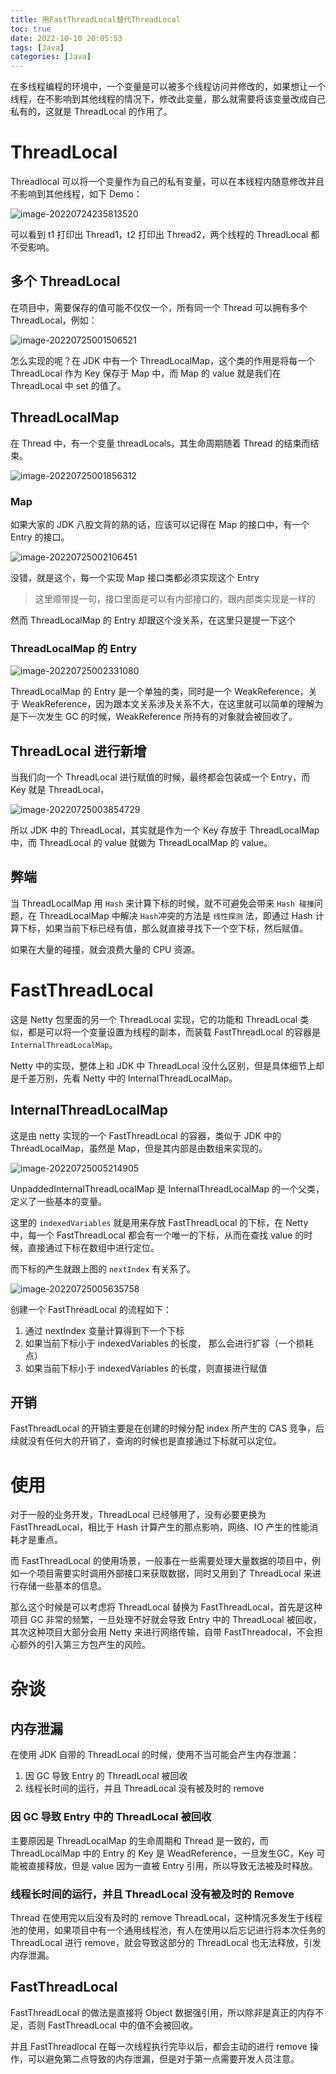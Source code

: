 ```yaml
---
title: 用FastThreadLocal替代ThreadLocal
toc: true
date: 2022-10-10 20:05:53
tags: [Java]
categories: [Java]
---
```


在多线程编程的环境中，一个变量是可以被多个线程访问并修改的，如果想让一个线程，在不影响到其他线程的情况下，修改此变量，那么就需要将该变量改成自己私有的，这就是 ThreadLocal 的作用了。

# ThreadLocal

Threadlocal 可以将一个变量作为自己的私有变量，可以在本线程内随意修改并且不影响到其他线程，如下 Demo：

![image-20220724235813520](https://szhtc-1252780558.cos.ap-shanghai.myqcloud.com/img/202207252334607.png)

可以看到 t1 打印出 Thread1，t2 打印出 Thread2，两个线程的 ThreadLocal 都不受影响。

## 多个 ThreadLocal

在项目中，需要保存的值可能不仅仅一个，所有同一个 Thread 可以拥有多个 ThreadLocal，例如：

![image-20220725001506521](https://szhtc-1252780558.cos.ap-shanghai.myqcloud.com/img/202207252334833.png)

怎么实现的呢？在 JDK 中有一个 ThreadLocalMap，这个类的作用是将每一个ThreadLocal 作为 Key 保存于 Map 中，而 Map 的 value 就是我们在 ThreadLocal 中 set 的值了。

## ThreadLocalMap

在 Thread 中，有一个变量 threadLocals，其生命周期随着 Thread 的结束而结束。

![image-20220725001856312](https://szhtc-1252780558.cos.ap-shanghai.myqcloud.com/img/202207252334472.png)

### Map

如果大家的 JDK 八股文背的熟的话，应该可以记得在 Map 的接口中，有一个 Entry 的接口。

![image-20220725002106451](https://szhtc-1252780558.cos.ap-shanghai.myqcloud.com/img/202207252334570.png)

没错，就是这个，每一个实现 Map 接口类都必须实现这个 Entry

> 这里顺带提一句，接口里面是可以有内部接口的，跟内部类实现是一样的

然而 ThreadLocalMap 的 Entry 却跟这个没关系，在这里只是提一下这个

### ThreadLocalMap 的 Entry

![image-20220725002331080](https://szhtc-1252780558.cos.ap-shanghai.myqcloud.com/img/202207252335088.png)

ThreadLocalMap 的 Entry 是一个单独的类，同时是一个 WeakReference，关于 WeakReference，因为跟本文关系涉及关系不大，在这里就可以简单的理解为是下一次发生 GC 的时候，WeakReference 所持有的对象就会被回收了。

## ThreadLocal 进行新增

当我们向一个 ThreadLocal 进行赋值的时候，最终都会包装成一个 Entry，而 Key 就是 ThreadLocal，

![image-20220725003854729](https://szhtc-1252780558.cos.ap-shanghai.myqcloud.com/img/202207252335169.png)

所以 JDK 中的 ThreadLocal，其实就是作为一个 Key 存放于 ThreadLocalMap 中，而 ThreadLocal 的 value 就做为 ThreadLocalMap 的 value。

## 弊端

当 ThreadLocalMap 用 `Hash` 来计算下标的时候，就不可避免会带来 `Hash 碰撞`问题，在 ThreadLocalMap 中解决 `Hash`冲突的方法是 `线性探测` 法，即通过 Hash 计算下标，如果当前下标已经有值，那么就直接寻找下一个空下标，然后赋值。

如果在大量的碰撞，就会浪费大量的 CPU 资源。

# FastThreadLocal

这是 Netty 包里面的另一个 ThreadLocal 实现，它的功能和 ThreadLocal 类似，都是可以将一个变量设置为线程的副本，而装载 FastThreadLocal 的容器是 `InternalThreadLocalMap`。

Netty 中的实现，整体上和 JDK 中 ThreadLocal 没什么区别，但是具体细节上却是千差万别，先看 Netty 中的 InternalThreadLocalMap。

## InternalThreadLocalMap

这是由 netty 实现的一个 FastThreadLocal 的容器，类似于 JDK 中的 ThreadLocalMap，虽然是 Map，但是其内部是由数组来实现的。

![image-20220725005214905](https://szhtc-1252780558.cos.ap-shanghai.myqcloud.com/img/202207252335491.png)

UnpaddedInternalThreadLocalMap 是 InternalThreadLocalMap 的一个父类，定义了一些基本的变量。

这里的 `indexedVariables` 就是用来存放 FastThreadLocal 的下标，在 Netty 中，每一个 FastThreadLocal 都会有一个唯一的下标，从而在查找 value 的时候，直接通过下标在数组中进行定位。

而下标的产生就跟上图的 `nextIndex` 有关系了。

![image-20220725005635758](https://szhtc-1252780558.cos.ap-shanghai.myqcloud.com/img/202207252335155.png)

创建一个 FastThreadLocal 的流程如下：

1. 通过 nextIndex 变量计算得到下一个下标
2. 如果当前下标小于 indexedVariables 的长度， 那么会进行扩容（一个损耗点）
3. 如果当前下标小于 indexedVariables 的长度，则直接进行赋值

## 开销

FastThreadLocal 的开销主要是在创建的时候分配 index 所产生的 CAS 竞争，后续就没有任何大的开销了，查询的时候也是直接通过下标就可以定位。

# 使用

对于一般的业务开发，ThreadLocal 已经够用了，没有必要更换为 FastThreadLocal，相比于 Hash 计算产生的那点影响，网络、IO 产生的性能消耗才是重点。

而 FastThreadLocal 的使用场景，一般事在一些需要处理大量数据的项目中，例如一个项目需要实时调用外部接口来获取数据，同时又用到了 ThreadLocal 来进行存储一些基本的信息。

那么这个时候是可以考虑将 ThreadLocal 替换为 FastThreadLocal，首先是这种项目 GC 非常的频繁，一旦处理不好就会导致 Entry 中的 ThreadLocal 被回收，其次这种项目大部分会用 Netty 来进行网络传输，自带 FastThreadocal，不会担心额外的引入第三方包产生的风险。

# 杂谈

## 内存泄漏

在使用 JDK 自带的 ThreadLocal 的时候，使用不当可能会产生内存泄漏：

1. 因 GC 导致 Entry 的 ThreadLocal 被回收
2. 线程长时间的运行，并且 ThreadLocal 没有被及时的 remove

### 因 GC 导致 Entry 中的 ThreadLocal 被回收

主要原因是 ThreadLocalMap 的生命周期和 Thread 是一致的，而 ThreadLocalMap 中的 Entry 的 Key 是 WeadReference，一旦发生GC，Key 可能被直接释放，但是 value 因为一直被 Entry 引用，所以导致无法被及时释放。

### 线程长时间的运行，并且 ThreadLocal 没有被及时的 Remove

Thread 在使用完以后没有及时的 remove ThreadLocal，这种情况多发生于线程池的使用，如果项目中有一个通用线程池，有人在使用以后忘记进行将本次任务的 ThreadLocal 进行 remove，就会导致这部分的 ThreadLocal 也无法释放，引发内存泄漏。

## FastThreadLocal

FastThreadLocal 的做法是直接将 Object 数据强引用，所以除非是真正的内存不足，否则 FastThreadLocal 中的值不会被回收。

并且 FastThreadlocal 在每一次线程执行完毕以后，都会主动的进行 remove 操作，可以避免第二点导致的内存泄漏，但是对于第一点需要开发人员注意。
